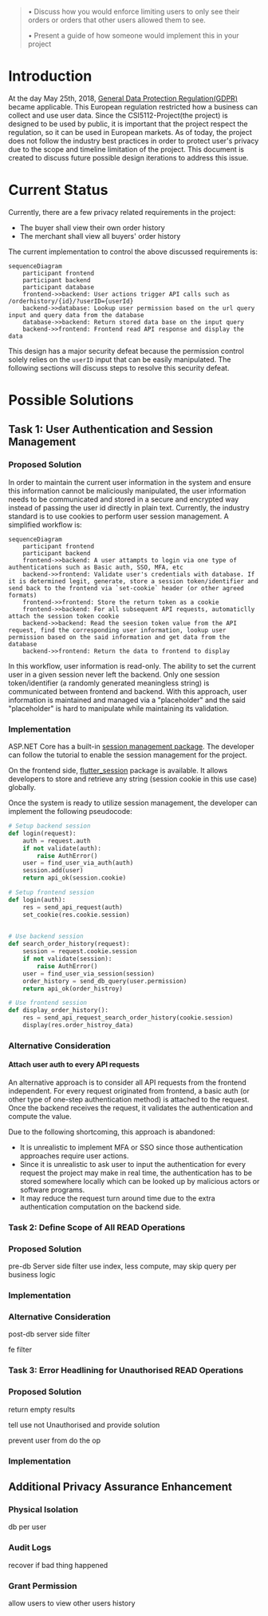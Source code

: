 > • Discuss how you would enforce limiting users to only see their
> orders or orders that other users allowed them to see. 
> 
> • Present a guide of how someone would implement this in your project


# Introduction

At the day May 25th, 2018, [General Data Protection Regulation(GDPR)](https://gdpr-info.eu/) became applicable. This European regulation restricted how a business can collect and use user data. Since the CSI5112-Project(the project) is designed to be used by public, it is important that the project respect the regulation, so it can be used in European markets. As of today, the project does not follow the industry best practices in order to protect user's privacy due to the scope and timeline limitation of the project. This document is created to discuss future possible design iterations to address this issue. 


# Current Status 

Currently, there are a few privacy related requirements in the project:
* The buyer shall view their own order history
* The merchant shall view all buyers' order history

The current implementation to control the above discussed requirements is:
```mermaid
sequenceDiagram
    participant frontend
    participant backend
    participant database
    frontend->>backend: User actions trigger API calls such as /orderhistory/{id}/?userID={userId}
    backend->>database: Lookup user permission based on the url query input and query data from the database
    database->>backend: Return stored data base on the input query
    backend->>frontend: Frontend read API response and display the data
```

This design has a major security defeat because the permission control solely relies on the `userID` input that can be easily manipulated. The following sections will discuss steps to resolve this security defeat. 

# Possible Solutions

## Task 1: User Authentication and Session Management

### Proposed Solution  
In order to maintain the current user information in the system and ensure this information cannot be maliciously manipulated, the user information needs to be communicated and stored in a secure and encrypted way instead of passing the user id directly in plain text. Currently, the industry standard is to use cookies to perform user session management. A simplified workflow is:
```mermaid
sequenceDiagram
    participant frontend
    participant backend
    frontend->>backend: A user attampts to login via one type of authentications such as Basic auth, SSO, MFA, etc
    backend->>frontend: Validate user's credentials with database. If it is determined legit, generate, store a session token/identifier and send back to the frontend via `set-cookie` header (or other agreed formats)
    frontend->>frontend: Store the return token as a cookie
    frontend->>backend: For all subsequent API requests, automaticlly attach the session token cookie
    backend->>backend: Read the seesion token value from the API request, find the corresponding user information, lookup user permission based on the said information and get data from the database
    backend->>frontend: Return the data to frontend to display
```

In this workflow, user information is read-only. The ability to set the current user in a given session never left the backend. Only one session token/identifier (a randomly generated meaningless string) is communicated between frontend and backend. With this approach, user information is maintained and managed via a "placeholder" and the said "placeholder" is hard to manipulate while maintaining its validation. 

### Implementation

ASP.NET Core has a built-in [session management package](https://docs.microsoft.com/en-us/aspnet/core/fundamentals/app-state?view=aspnetcore-6.0). The developer can follow the tutorial to enable the session management for the project. 

On the frontend side, [flutter_session](https://pub.dev/packages/flutter_session) package is available. It allows developers to store and retrieve any string (session cookie in this use case) globally.

Once the system is ready to utilize session management, the developer can implement the following pseudocode:
```python
# Setup backend session
def login(request):
    auth = request.auth
    if not validate(auth):
        raise AuthError()
    user = find_user_via_auth(auth)
    session.add(user)
    return api_ok(session.cookie)

# Setup frontend session
def login(auth):
    res = send_api_request(auth)
    set_cookie(res.cookie.session)
    

# Use backend session
def search_order_history(request):
    session = request.cookie.session
    if not validate(session):
        raise AuthError()
    user = find_user_via_session(session)
    order_history = send_db_query(user.permission)
    return api_ok(order_histroy)

# Use frontend session
def display_order_history():
    res = send_api_request_search_order_history(cookie.session)
    display(res.order_histroy_data)
```



### Alternative Consideration

#### Attach user auth to every API requests

An alternative approach is to consider all API requests from the frontend independent. For every request originated from frontend, a basic auth (or other type of one-step authentication method) is attached to the request. Once the backend receives the request, it validates the authentication and compute the value. 

Due to the following shortcoming, this approach is abandoned:
* It is unrealistic to implement MFA or SSO since those authentication approaches require user actions.
* Since it is unrealistic to ask user to input the authentication for every request the project may make in real time, the authentication has to be stored somewhere locally which can be looked up by malicious actors or software programs.
* It may reduce the request turn around time due to the extra authentication computation on the backend side. 


### Task 2: Define Scope of All READ Operations

### Proposed Solution 



pre-db Server side filter 
 use index, less compute, may skip query per business logic

### Implementation

### Alternative Consideration
post-db server side filter 

fe filter 


### Task 3: Error Headlining for Unauthorised READ Operations

### Proposed Solution 

return empty results 

tell use not Unauthorised and provide solution 

prevent user from do the op

### Implementation


## Additional Privacy Assurance Enhancement 

### Physical Isolation 
db per user

### Audit Logs
recover if bad thing happened 

### Grant Permission
allow users to view other users history

